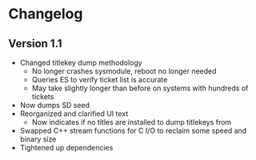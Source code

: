 # Changelog
## Version 1.1
* Changed titlekey dump methodology
  * No longer crashes sysmodule, reboot no longer needed
  * Queries ES to verify ticket list is accurate
  * May take slightly longer than before on systems with hundreds of tickets
* Now dumps SD seed
* Reorganized and clarified UI text
  * Now indicates if no titles are installed to dump titlekeys from
* Swapped C++ stream functions for C I/O to reclaim some speed and binary size
* Tightened up dependencies
